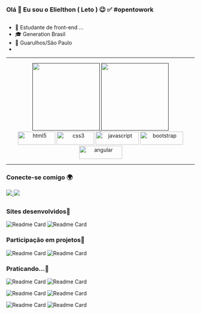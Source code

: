 ### Olá 👋 Eu sou o Elielthon ( Leto ) 😉 ✅ #opentowork
##

- 🚀 Estudante de front-end ...
- 🎓 Generation Brasil
- 📍 Guarulhos/São Paulo
- <a href="https://letomurakai.netlify.app/">
<hr>
<div align="center"> 
  <a href="">
    <img height="180em" src="https://github-readme-stats.vercel.app/api?username=letomurakai&show_icons=true&locale=pt-br&theme=radical" />
  </a>
  <a href="">
    <img height="180em" src="https://github-readme-stats.vercel.app/api/top-langs/?username=letomurakai&layout=compact&locale=pt-br&theme=radical" />
  </a>
</div>
<div align="center">
  <img alt="html5" height="35" width="100" src="https://img.shields.io/badge/HTML5-E34F26?style=for-the-badge&logo=html5&logoColor=white" />
  <img alt="css3" height="35" width="100" src="https://img.shields.io/badge/CSS3-1572B6?style=for-the-badge&logo=css3&logoColor=white" />
  <img alt="javascript" height="35" width="115" src="https://img.shields.io/badge/JavaScript-F7DF1E?style=for-the-badge&logo=javascript&logoColor=black" />
  <img alt="bootstrap" height="35" width="115" src="https://img.shields.io/badge/Bootstrap-563D7C?style=for-the-badge&logo=bootstrap&logoColor=white" />
  <img alt="angular" height="35" width="115" src="https://img.shields.io/badge/Angular-DD0031?style=for-the-badge&logo=angular&logoColor=white" />
</div>
<hr>

### Conecte-se comigo 🌍


<div align="start">
  <a href="https://www.linkedin.com/in/elielthon-soares/">
    <img src="https://img.shields.io/badge/LinkedIn-0077B5?style=for-the-badge&logo=linkedin&logoColor=white">
  </a>
  <a href="https://github.com/LetoMurakai">
    <img src="https://img.shields.io/badge/GitHub-100000?style=for-the-badge&logo=github&logoColor=white">
  </a>
</div>

##

### Sites desenvolvidos🧱
![Readme Card](https://github-readme-stats.vercel.app/api/pin/?username=letomurakai&repo=mojave&theme=dracula)
![Readme Card](https://github-readme-stats.vercel.app/api/pin/?username=letomurakai&repo=Horizon-site&theme=dracula)

### Participação em projetos🤝
![Readme Card](https://github-readme-stats.vercel.app/api/pin/?username=letomurakai&repo=illuminer-Angular&theme=tokyonight)
![Readme Card](https://github-readme-stats.vercel.app/api/pin/?username=DavidCostaMariano&repo=Projeto-Integrador&theme=tokyonight)

### Praticando...💪
![Readme Card](https://github-readme-stats.vercel.app/api/pin/?username=letomurakai&repo=turma21&theme=dark)
![Readme Card](https://github-readme-stats.vercel.app/api/pin/?username=letomurakai&repo=fundamentosPython&theme=dark)

![Readme Card](https://github-readme-stats.vercel.app/api/pin/?username=letomurakai&repo=BlogPessoalcomAngular&theme=dark)
![Readme Card](https://github-readme-stats.vercel.app/api/pin/?username=letomurakai&repo=fundamentosWebFramework&theme=dark)

![Readme Card](https://github-readme-stats.vercel.app/api/pin/?username=letomurakai&repo=fundamentosHtml&theme=dark)
![Readme Card](https://github-readme-stats.vercel.app/api/pin/?username=letomurakai&repo=blogPessoal&theme=dark)

##
